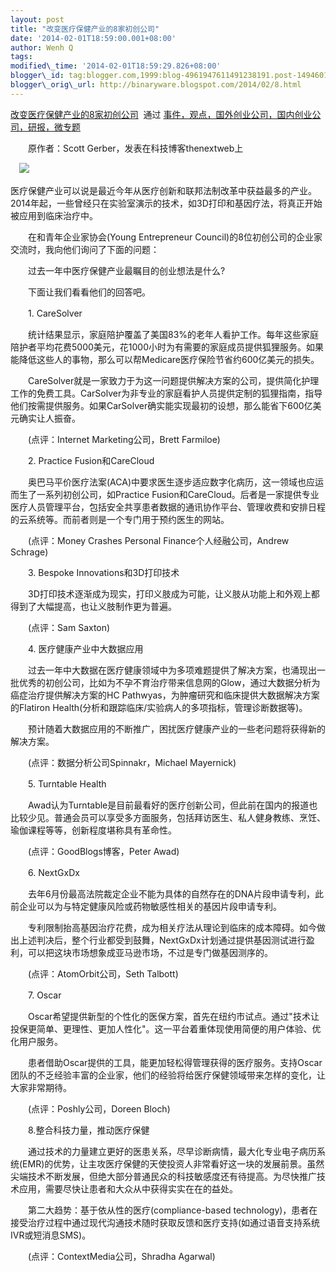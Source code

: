 ```yaml
--- 
layout: post 
title: "改变医疗保健产业的8家初创公司" 
date: '2014-02-01T18:59:00.001+08:00' 
author: Wenh Q
tags:
modified\_time: '2014-02-01T18:59:29.826+08:00' 
blogger\_id: tag:blogger.com,1999:blog-4961947611491238191.post-1494601763226067721
blogger\_orig\_url: http://binaryware.blogspot.com/2014/02/8.html
---
```

[改变医疗保健产业的8家初创公司](http://www.kuailiyu.com/article/8115.html)  通过
[事件，观点，国外创业公司，国内创业公司，研报，微专题](http://www.kuailiyu.com/)



　　原作者：Scott Gerber，发表在科技博客thenextweb上



　![](https://images-blogger-opensocial.googleusercontent.com/gadgets/proxy?url=http%3A%2F%2Fwww.kuailiyu.com%2Fuploadfile%2F2014%2F0201%2F20140201110229123.png&container=blogger&gadget=a&rewriteMime=image%2F*)　



医疗保健产业可以说是最近今年从医疗创新和联邦法制改革中获益最多的产业。2014年起，一些曾经只在实验室演示的技术，如3D打印和基因疗法，将真正开始被应用到临床治疗中。



　　在和青年企业家协会(Young Entrepreneur
Council)的8位初创公司的企业家交流时，我向他们询问了下面的问题：



　　过去一年中医疗保健产业最瞩目的创业想法是什么?



　　下面让我们看看他们的回答吧。



　　1. CareSolver



　　统计结果显示，家庭陪护覆盖了美国83%的老年人看护工作。每年这些家庭陪护者平均花费5000美元，花1000小时为有需要的家庭成员提供狐狸服务。如果能降低这些人的事物，那么可以帮Medicare医疗保险节省约600亿美元的损失。



　　CareSolver就是一家致力于为这一问题提供解决方案的公司，提供简化护理工作的免费工具。CarSolver为非专业的家庭看护人员提供定制的狐狸指南，指导他们按需提供服务。如果CarSolver确实能实现最初的设想，那么能省下600亿美元确实让人振奋。



　　(点评：Internet Marketing公司，Brett Farmiloe)



　　2. Practice Fusion和CareCloud



　　奥巴马平价医疗法案(ACA)中要求医生逐步适应数字化病历，这一领域也应运而生了一系列初创公司，如Practice
Fusion和CareCloud。后者是一家提供专业医疗人员管理平台，包括安全共享患者数据的通讯协作平台、管理收费和安排日程的云系统等。而前者则是一个专门用于预约医生的网站。



　　(点评：Money Crashes Personal Finance个人经融公司，Andrew Schrage)



　　3. Bespoke Innovations和3D打印技术



　　3D打印技术逐渐成为现实，打印义肢成为可能，让义肢从功能上和外观上都得到了大幅提高，也让义肢制作更为普遍。



　　(点评：Sam Saxton)



　　4. 医疗健康产业中大数据应用



　　过去一年中大数据在医疗健康领域中为多项难题提供了解决方案，也涌现出一批优秀的初创公司，比如为不孕不育治疗带来信息网的Glow，通过大数据分析为癌症治疗提供解决方案的HC
Pathwyas，为肿瘤研究和临床提供大数据解决方案的Flatiron
Health(分析和跟踪临床/实验病人的多项指标，管理诊断数据等)。



　　预计随着大数据应用的不断推广，困扰医疗健康产业的一些老问题将获得新的解决方案。



　　(点评：数据分析公司Spinnakr，Michael Mayernick)



　　5. Turntable Health



　　Awad认为Turntable是目前最看好的医疗创新公司，但此前在国内的报道也比较少见。普通会员可以享受多方面服务，包括拜访医生、私人健身教练、烹饪、瑜伽课程等等，创新程度堪称具有革命性。



　　(点评：GoodBlogs博客，Peter Awad)



　　6. NextGxDx



　　去年6月份最高法院裁定企业不能为具体的自然存在的DNA片段申请专利，此前企业可以为与特定健康风险或药物敏感性相关的基因片段申请专利。



　　专利限制抬高基因治疗花费，成为相关疗法从理论到临床的成本障碍。如今做出上述判决后，整个行业都受到鼓舞，NextGxDx计划通过提供基因测试进行盈利，可以把这块市场想象成亚马逊市场，不过是专门做基因测序的。



　　(点评：AtomOrbit公司，Seth Talbott)



　　7. Oscar



　　Oscar希望提供新型的个性化的医保方案，首先在纽约市试点。通过"技术让投保更简单、更理性、更加人性化"。这一平台着重体现使用简便的用户体验、优化用户服务。



　　患者借助Oscar提供的工具，能更加轻松得管理获得的医疗服务。支持Oscar团队的不乏经验丰富的企业家，他们的经验将给医疗保健领域带来怎样的变化，让大家非常期待。



　　(点评：Poshly公司，Doreen Bloch)



　　8.整合科技力量，推动医疗保健



　　通过技术的力量建立更好的医患关系，尽早诊断病情，最大化专业电子病历系统(EMR)的优势，让主攻医疗保健的天使投资人非常看好这一块的发展前景。虽然尖端技术不断发展，但绝大部分普通民众的科技敏感度还有待提高。为尽快推广技术应用，需要尽快让患者和大众从中获得实实在在的益处。



　　第二大趋势：基于依从性的医疗(compliance-based
technology)，患者在接受治疗过程中通过现代沟通技术随时获取反馈和医疗支持(如通过语音支持系统IVR或短消息SMS)。



　　(点评：ContextMedia公司，Shradha Agarwal)
